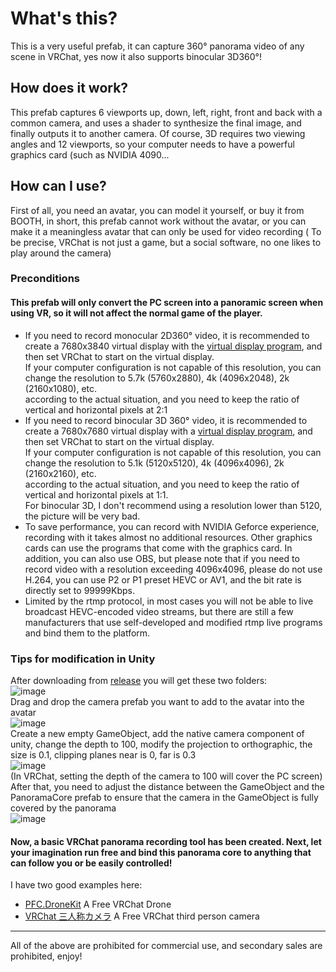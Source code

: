 # What's this?
This is a very useful prefab, it can capture 360° panorama video of any scene in VRChat, yes now it also supports binocular 3D360°!
## How does it work?
This prefab captures 6 viewports up, down, left, right, front and back with a common camera, and uses a shader to synthesize the final image, and finally outputs it to another camera. Of course, 3D requires two viewing angles and 12 viewports, so your computer needs to have a powerful graphics card (such as NVIDIA 4090...  
## How can I use?
First of all, you need an avatar, you can model it yourself, or buy it from BOOTH, in short, this prefab cannot work without the avatar, or you can make it a meaningless avatar that can only be used for video recording ( To be precise, VRChat is not just a game, but a social software, no one likes to play around the camera)  
### Preconditions
#### This prefab will only convert the PC screen into a panoramic screen when using VR, so it will not affect the normal game of the player.
* If you need to record monocular 2D360° video, it is recommended to create a 7680x3840 virtual display with the [virtual display program](www.amyuni.com/downloads/usbmmidd_v2.zip), and then set VRChat to start on the virtual display.   
If your computer configuration is not capable of this resolution, you can change the resolution to 5.7k (5760x2880), 4k (4096x2048), 2k (2160x1080), etc.   
according to the actual situation, and you need to keep the ratio of vertical and horizontal pixels at 2:1  
* If you need to record binocular 3D 360° video, it is recommended to create a 7680x7680 virtual display with a [virtual display program](www.amyuni.com/downloads/usbmmidd_v2.zip), and then set VRChat to start on the virtual display.   
If your computer configuration is not capable of this resolution, you can change the resolution to 5.1k (5120x5120), 4k (4096x4096), 2k (2160x2160), etc.   
according to the actual situation, and you need to keep the ratio of vertical and horizontal pixels at 1:1.  
For binocular 3D, I don't recommend using a resolution lower than 5120, the picture will be very bad.
* To save performance, you can record with NVIDIA Geforce experience, recording with it takes almost no additional resources. Other graphics cards can use the programs that come with the graphics card. In addition, you can also use OBS, but please note that if you need to record video with a resolution exceeding 4096x4096, please do not use H.264, you can use P2 or P1 preset HEVC or AV1, and the bit rate is directly set to 99999Kbps.
* Limited by the rtmp protocol, in most cases you will not be able to live broadcast HEVC-encoded video streams, but there are still a few manufacturers that use self-developed and modified rtmp live programs and bind them to the platform.
### Tips for modification in Unity
After downloading from [release](https://github.com/TheBug233/VRChat360Camera/releases) you will get these two folders:  
![image](https://user-images.githubusercontent.com/33407430/223650382-5cc89dc9-9fd6-449b-a2f9-b4ed485b9ae4.png)  
Drag and drop the camera prefab you want to add to the avatar into the avatar  
![image](https://user-images.githubusercontent.com/33407430/223650939-3f18a421-4744-4f38-b641-336796146004.png)  
Create a new empty GameObject, add the native camera component of unity, change the depth to 100, modify the projection to orthographic, the size is 0.1, clipping planes near is 0, far is 0.3  
![image](https://user-images.githubusercontent.com/33407430/223652642-7a62200e-87c1-42c9-a892-6a45cf06d091.png)  
(In VRChat, setting the depth of the camera to 100 will cover the PC screen)  
After that, you need to adjust the distance between the GameObject and the PanoramaCore prefab to ensure that the camera in the GameObject is fully covered by the panorama  
![image](https://user-images.githubusercontent.com/33407430/223656434-c046029f-b658-495b-9a02-49fdd216e625.png)  
  
#### Now, a basic VRChat panorama recording tool has been created. Next, let your imagination run free and bind this panorama core to anything that can follow you or be easily controlled!
I have two good examples here:
* [PFC.DroneKit](https://github.com/brandonvdongen/PFC.DroneKit) A Free VRChat Drone
* [VRChat 三人称カメラ](https://booth.pm/zh-cn/items/3896031) A Free VRChat third person camera
***
All of the above are prohibited for commercial use, and secondary sales are prohibited, enjoy!

